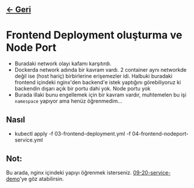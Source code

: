 ## [<- Geri](../README.md)

# Frontend Deployment oluşturma ve Node Port
- Buradaki network olayı kafamı karşıtırdı.
- Dockerda network adında bir kavram vardı. 2 container aynı networkde değil ise (host hariç) birbirlerine erişemezler idi. Halbuki buradaki frontend içindeki nginx'den backend'e istek yaptığını görebiliyoruz ki backendin dışarı açık bir portu dahi yok. Node portu yok
- Burada illaki bunu engellemek için bir kavram vardır, muhtemelen bu işi `namespace` yapıyor ama henüz öğrenmedim...

## Nasıl
- kubectl apply -f 03-frontend-deployment.yml -f 04-frontend-nodeport-service.yml

## Not:
Bu arada, nginx içindeki yapıyı öğrenmek isterseniz. [09-20-service-demo](../09-20-service-demo/README.md)'ye göz atabilirsin.